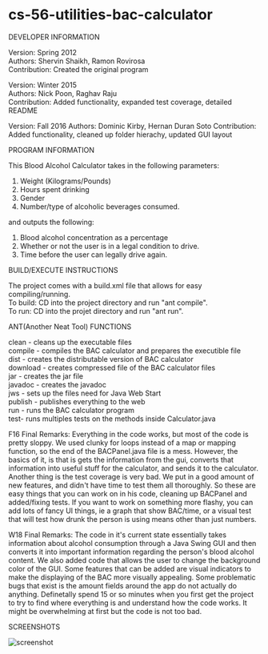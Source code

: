 # cs-56-utilities-bac-calculator

DEVELOPER INFORMATION  

Version: Spring 2012  
Authors: Shervin Shaikh, Ramon Rovirosa  
Contribution: Created the original program  

Version: Winter 2015  
Authors: Nick Poon, Raghav Raju  
Contribution: Added functionality, expanded test coverage, detailed README  

Version: Fall 2016
Authors: Dominic Kirby, Hernan Duran Soto
Contribution: Added functionality, cleaned up folder hierachy, updated GUI layout

PROGRAM INFORMATION  

This Blood Alcohol Calculator takes in the following parameters:   

1. Weight (Kilograms/Pounds)   
2. Hours spent drinking   
3. Gender   
4. Number/type of alcoholic beverages consumed.   

and outputs the following:   

1. Blood alcohol concentration as a percentage   
2. Whether or not the user is in a legal condition to drive.   
3. Time before the user can legally drive again.   

BUILD/EXECUTE INSTRUCTIONS 

The project comes with a build.xml file that allows for easy compiling/running.   
To build: CD into the project directory and run "ant compile".   
To run: CD into the projet directory and run "ant run".   

ANT(Another Neat Tool) FUNCTIONS  

clean - cleans up the executable files  
compile - compiles the BAC calculator and prepares the executible file  
dist - creates the distributable version of BAC calculator  
download - creates compressed file of the BAC calculator files  
jar - creates the jar file  
javadoc - creates the javadoc  
jws - sets up the files need for Java Web Start  
publish - publishes everything to the web  
run - runs the BAC calculator program  
test- runs multiples tests on the methods inside Calculator.java  

F16 Final Remarks:
Everything in the code works, but most of the code is pretty sloppy. We used clunky for loops instead of a map or mapping function, so the end of the BACPanel.java file is a mess. However, the basics of it, is that is gets the information from the gui, converts that information into useful stuff for the calculator, and sends it to the calculator. Another thing is the test coverage is very bad. We put in a good amount of new features, and didn't have time to test them all thoroughly. So these are easy things that you can work on in his code, cleaning up BACPanel and added/fixing tests. If you want to work on something more flashy, you can add lots of fancy UI things, ie a graph that show BAC/time, or a visual test that will test how drunk the person is using means other than just numbers.


W18 Final Remarks:
The code in it's current state essentially takes information about alcohol consumption through a Java Swing GUI and then converts it into important information regarding the person's blood alcohol content. We also added code that allows the user to change the background color of the GUI. Some features that can be added are visual indicators to make the displaying of the BAC more visually appealing. Some problematic bugs that exist is the amount fields around the app do not actually do anything. Definetally spend 15 or so minutes when you first get the project to try to find where everything is and understand how the code works. It might be overwhelming at first but the code is not too bad.  

SCREENSHOTS  

![screenshot](https://cloud.githubusercontent.com/assets/22375784/20818255/42c09180-b7e1-11e6-96b4-6cb0e3b245f0.jpg)
